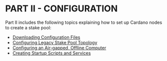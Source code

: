 # PART II - CONFIGURATION

Part II includes the following topics explaining how to set up Cardano nodes to create a stake pool:

* [Downloading Configuration Files](downloading-configuration-files.md)
* [Configuring Legacy Stake Pool Topology](configuring-legacy-stake-pool-topology.md)
* [Configuring an Air-gapped, Offline Computer](configuring-an-air-gapped-offline-computer.md)
* [Creating Startup Scripts and Services](creating-startup-scripts.md)
